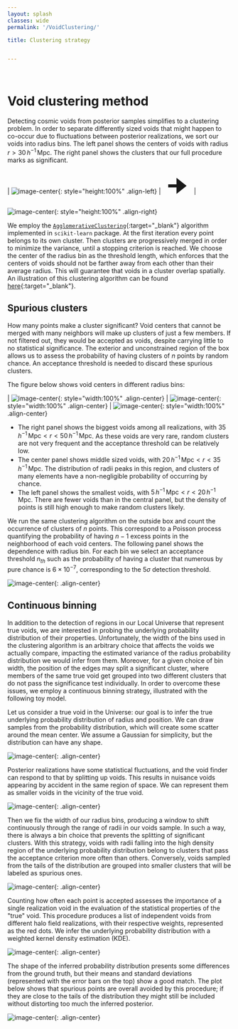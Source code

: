 ```yaml
---
layout: splash
classes: wide
permalink: '/VoidClustering/'

title: Clustering strategy


---
```


<br>

# Void clustering method

Detecting cosmic voids from posterior samples simplifies to a clustering problem. 
In order to separate differently sized voids that might happen to co-occur due to fluctuations between posterior realizations, we sort our voids into radius bins. The left panel shows the centers of voids with radius $r > 30 \, h^{-1} \, \text{Mpc}$. The right panel shows the clusters that our full procedure marks as significant. 


| ![image-center](../Method/CentersVoids.png){: style="height:100%" .align-left} |<span style="font-size: 50px"> 🠊 </span> | ![image-center](../Method/ClustersVoids.png){: style="height:100%" .align-right}



We employ the [```AgglomerativeClustering```](https://scikit-learn.org/dev/modules/generated/sklearn.cluster.AgglomerativeClustering.html){:target="_blank"} algorithm implemented in ```scikit-learn``` package. At the first iteration every point belongs to its own cluster. Then clusters are progressively merged in order to minimize the variance, until a stopping criterion is reached. 
We choose the center of the radius bin as the threshold length, which enforces that the centers of voids should not be farther away from each other than their average radius. This will guarantee that voids in a cluster overlap spatially. An illustration of this clustering algorithm can be found [here](https://cdn-images-1.medium.com/v2/resize:fit:640/1*ET8kCcPpr893vNZFs8j4xg.gif){:target="_blank"}.


## Spurious clusters

How many points make a cluster significant? Void centers that cannot be merged with many neighbors will make up clusters of just a few members. If not filtered out, they would be accepted as voids, despite carrying little to no statistical significance. The exterior and unconstrained region of the box allows us to assess the probability of having clusters of $n$ points by random chance. An acceptance threshold is needed to discard
these spurious clusters.

The figure below shows void centers in different radius bins:

| ![image-center](../Clustering/CentersVoids5_20Mpch.png){: style="width:100%" .align-center}  |  ![image-center](../Clustering/CentersVoids20_35Mpch.png){: style="width:100%" .align-center}  |  ![image-center](../Clustering/CentersVoids35_50Mpch.png){: style="width:100%" .align-center}


* The right panel shows the biggest voids among all realizations, with $35 \, h^{-1} \, \text{Mpc} < r < 50 \, h^{-1} \, \text{Mpc}$. As these voids are very rare, random clusters are not very frequent and the acceptance threshold can be relatively low.
* The center panel shows middle sized voids, with $20 \, h^{-1} \, \text{Mpc} < r < 35 \, h^{-1} \, \text{Mpc}$. The distribution of radii peaks in this region, and clusters of many elements have a non-negligible probability of occurring by chance.
* The left panel shows the smallest voids, with $5 \, h^{-1} \, \text{Mpc} < r < 20 \, h^{-1} \, \text{Mpc}$. There are fewer voids than in the central panel, but the density of points is still high enough to make random clusters likely.

We run the same clustering algorithm on the outside box and count the occurrence of clusters of $n$ points. This correspond to a Poisson process quantifying the probability of having $n - 1$ excess points in the neighborhood of each void centers. The following panel shows the dependence with radius bin. For each bin we select an acceptance threshold $n_{th}$ such as the probability of having a cluster that numerous by pure chance is $6 \times 10^{-7}$, corresponding to the $5\sigma$ detection threshold.


![image-center](../Clustering/PoissonClusters.png){: .align-center}



## Continuous binning


In addition to the detection of regions in our Local Universe that represent true voids, we are interested in probing the underlying probability distribution of their properties. Unfortunately, the width of the bins used in the clustering algorithm is an arbitrary choice that affects the voids we actually compare, impacting the estimated variance of the radius probability distribution we would infer from them. Moreover, for a given choice of bin width, the position of the edges may split a significant cluster, where members of the same true void get grouped into two different clusters that do not pass the significance test individually.
In order to overcome these issues, we employ a continuous binning strategy, illustrated with the following toy model.

Let us consider a true void in the Universe: our goal is to infer the true underlying probability distribution of radius and position. We can draw samples from the probability distribution, which will create some scatter around the mean center. We assume a Gaussian for simplicity, but the distribution can have any shape.

![image-center](../MovingBinsToyExample/true_void.png){: .align-center}

Posterior realizations have some statistical fluctuations, and the void finder can respond to that by splitting up voids. This results in nuisance voids appearing by accident in the same region of space. We can represent them as smaller voids in the vicinity of the true void.

![image-center](../MovingBinsToyExample/true_void_with_extra_points.png){: .align-center}

Then we fix the width of our radius bins, producing a window to shift continuously through the range of radii in our voids sample.
In such a way, there is always a bin choice that prevents the splitting of significant clusters.
With this strategy, voids with radii falling into the high density region of the underlying probability distribution belong to clusters that pass the acceptance criterion more often than others.
Conversely, voids sampled from the tails of the distribution are grouped into smaller clusters that will be labeled as spurious ones.


![image-center](../MovingBinsToyExample/moving_bins.gif){: .align-center}

Counting how often each point is accepted assesses the importance of a single realization void in the evaluation of the statistical properties of the "true" void.
This procedure produces a list of independent voids from different halo field realizations, with their respective weights, represented as the red dots. We infer the underlying probability distribution with a weighted kernel density estimation (KDE). 


![image-center](../MovingBinsToyExample/KDE_all_points.png){: .align-center}


The shape of the inferred probability distribution presents some differences from the ground truth, but their means and standard deviations (represented with the error bars on the top) show a good match. The plot below shows that spurious points are overall avoided by this procedure; if they are close to the tails of the distribution they might still be included without distorting too much the inferred posterior.


![image-center](../MovingBinsToyExample/KDE_true_void.png){: .align-center}

